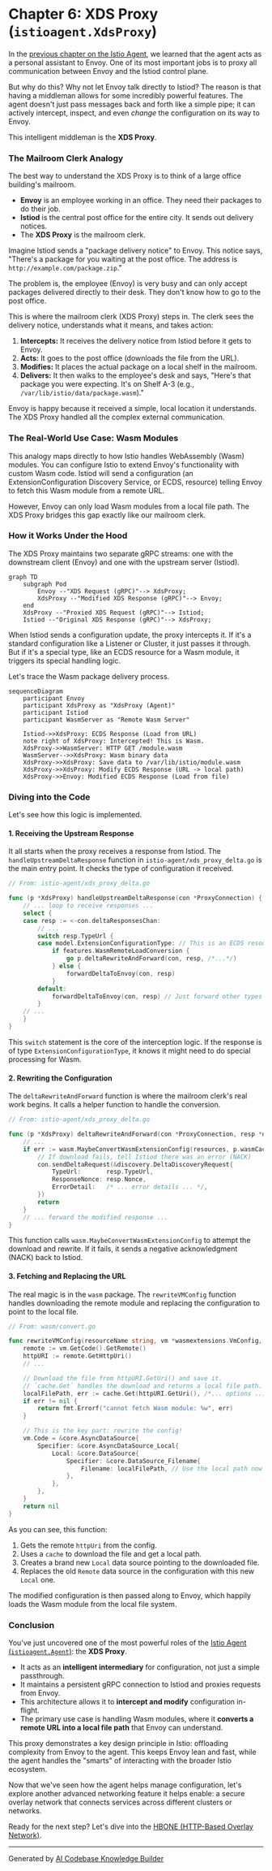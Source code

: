 # Chapter 6: XDS Proxy (`istioagent.XdsProxy`)

In the [previous chapter on the Istio Agent](05_istio_agent___istioagent_agent___.md), we learned that the agent acts as a personal assistant to Envoy. One of its most important jobs is to proxy all communication between Envoy and the Istiod control plane.

But why do this? Why not let Envoy talk directly to Istiod? The reason is that having a middleman allows for some incredibly powerful features. The agent doesn't just pass messages back and forth like a simple pipe; it can actively intercept, inspect, and even *change* the configuration on its way to Envoy.

This intelligent middleman is the **XDS Proxy**.

### The Mailroom Clerk Analogy

The best way to understand the XDS Proxy is to think of a large office building's mailroom.

*   **Envoy** is an employee working in an office. They need their packages to do their job.
*   **Istiod** is the central post office for the entire city. It sends out delivery notices.
*   The **XDS Proxy** is the mailroom clerk.

Imagine Istiod sends a "package delivery notice" to Envoy. This notice says, "There's a package for you waiting at the post office. The address is `http://example.com/package.zip`."

The problem is, the employee (Envoy) is very busy and can only accept packages delivered directly to their desk. They don't know how to go to the post office.

This is where the mailroom clerk (XDS Proxy) steps in. The clerk sees the delivery notice, understands what it means, and takes action:
1.  **Intercepts:** It receives the delivery notice from Istiod before it gets to Envoy.
2.  **Acts:** It goes to the post office (downloads the file from the URL).
3.  **Modifies:** It places the actual package on a local shelf in the mailroom.
4.  **Delivers:** It then walks to the employee's desk and says, "Here's that package you were expecting. It's on Shelf A-3 (e.g., `/var/lib/istio/data/package.wasm`)."

Envoy is happy because it received a simple, local location it understands. The XDS Proxy handled all the complex external communication.

### The Real-World Use Case: Wasm Modules

This analogy maps directly to how Istio handles WebAssembly (Wasm) modules. You can configure Istio to extend Envoy's functionality with custom Wasm code. Istiod will send a configuration (an ExtensionConfiguration Discovery Service, or ECDS, resource) telling Envoy to fetch this Wasm module from a remote URL.

However, Envoy can only load Wasm modules from a local file path. The XDS Proxy bridges this gap exactly like our mailroom clerk.

### How it Works Under the Hood

The XDS Proxy maintains two separate gRPC streams: one with the downstream client (Envoy) and one with the upstream server (Istiod).

```mermaid
graph TD
    subgraph Pod
        Envoy --"XDS Request (gRPC)"--> XdsProxy;
        XdsProxy --"Modified XDS Response (gRPC)"--> Envoy;
    end
    XdsProxy --"Proxied XDS Request (gRPC)"--> Istiod;
    Istiod --"Original XDS Response (gRPC)"--> XdsProxy;
```

When Istiod sends a configuration update, the proxy intercepts it. If it's a standard configuration like a Listener or Cluster, it just passes it through. But if it's a special type, like an ECDS resource for a Wasm module, it triggers its special handling logic.

Let's trace the Wasm package delivery process.

```mermaid
sequenceDiagram
    participant Envoy
    participant XdsProxy as "XdsProxy (Agent)"
    participant Istiod
    participant WasmServer as "Remote Wasm Server"

    Istiod->>XdsProxy: ECDS Response (Load from URL)
    note right of XdsProxy: Intercepted! This is Wasm.
    XdsProxy->>WasmServer: HTTP GET /module.wasm
    WasmServer-->>XdsProxy: Wasm binary data
    XdsProxy->>XdsProxy: Save data to /var/lib/istio/module.wasm
    XdsProxy->>XdsProxy: Modify ECDS Response (URL -> local path)
    XdsProxy->>Envoy: Modified ECDS Response (Load from file)
```

### Diving into the Code

Let's see how this logic is implemented.

#### 1. Receiving the Upstream Response

It all starts when the proxy receives a response from Istiod. The `handleUpstreamDeltaResponse` function in `istio-agent/xds_proxy_delta.go` is the main entry point. It checks the type of configuration it received.

```go
// From: istio-agent/xds_proxy_delta.go

func (p *XdsProxy) handleUpstreamDeltaResponse(con *ProxyConnection) {
	// ... loop to receive responses ...
	select {
	case resp := <-con.deltaResponsesChan:
		// ...
		switch resp.TypeUrl {
		case model.ExtensionConfigurationType: // This is an ECDS resource!
			if features.WasmRemoteLoadConversion {
				go p.deltaRewriteAndForward(con, resp, /*...*/)
			} else {
				forwardDeltaToEnvoy(con, resp)
			}
		default:
			forwardDeltaToEnvoy(con, resp) // Just forward other types
		}
	// ...
	}
}
```
This `switch` statement is the core of the interception logic. If the response is of type `ExtensionConfigurationType`, it knows it might need to do special processing for Wasm.

#### 2. Rewriting the Configuration

The `deltaRewriteAndForward` function is where the mailroom clerk's real work begins. It calls a helper function to handle the conversion.

```go
// From: istio-agent/xds_proxy_delta.go

func (p *XdsProxy) deltaRewriteAndForward(con *ProxyConnection, resp *discovery.DeltaDiscoveryResponse, /*...*/) {
	// ...
	if err := wasm.MaybeConvertWasmExtensionConfig(resources, p.wasmCache); err != nil {
		// If download fails, tell Istiod there was an error (NACK)
		con.sendDeltaRequest(&discovery.DeltaDiscoveryRequest{
			TypeUrl:       resp.TypeUrl,
			ResponseNonce: resp.Nonce,
			ErrorDetail:   /* ... error details ... */,
		})
		return
	}
	// ... forward the modified response ...
}
```
This function calls `wasm.MaybeConvertWasmExtensionConfig` to attempt the download and rewrite. If it fails, it sends a negative acknowledgment (NACK) back to Istiod.

#### 3. Fetching and Replacing the URL

The real magic is in the `wasm` package. The `rewriteVMConfig` function handles downloading the remote module and replacing the configuration to point to the local file.

```go
// From: wasm/convert.go

func rewriteVMConfig(resourceName string, vm *wasmextensions.VmConfig, /*...*/) error {
	remote := vm.GetCode().GetRemote()
	httpURI := remote.GetHttpUri()
	// ...

	// Download the file from httpURI.GetUri() and save it.
	// `cache.Get` handles the download and returns a local file path.
	localFilePath, err := cache.Get(httpURI.GetUri(), /*... options ...*/)
	if err != nil {
		return fmt.Errorf("cannot fetch Wasm module: %w", err)
	}

	// This is the key part: rewrite the config!
	vm.Code = &core.AsyncDataSource{
		Specifier: &core.AsyncDataSource_Local{
			Local: &core.DataSource{
				Specifier: &core.DataSource_Filename{
					Filename: localFilePath, // Use the local path now
				},
			},
		},
	}
	return nil
}
```
As you can see, this function:
1.  Gets the remote `httpUri` from the config.
2.  Uses a `cache` to download the file and get a local path.
3.  Creates a brand new `Local` data source pointing to the downloaded file.
4.  Replaces the old `Remote` data source in the configuration with this new `Local` one.

The modified configuration is then passed along to Envoy, which happily loads the Wasm module from the local file system.

### Conclusion

You've just uncovered one of the most powerful roles of the [Istio Agent (`istioagent.Agent`)](05_istio_agent___istioagent_agent___.md): the **XDS Proxy**.

*   It acts as an **intelligent intermediary** for configuration, not just a simple passthrough.
*   It maintains a persistent gRPC connection to Istiod and proxies requests from Envoy.
*   This architecture allows it to **intercept and modify** configuration in-flight.
*   The primary use case is handling Wasm modules, where it **converts a remote URL into a local file path** that Envoy can understand.

This proxy demonstrates a key design principle in Istio: offloading complexity from Envoy to the agent. This keeps Envoy lean and fast, while the agent handles the "smarts" of interacting with the broader Istio ecosystem.

Now that we've seen how the agent helps manage configuration, let's explore another advanced networking feature it helps enable: a secure overlay network that connects services across different clusters or networks.

Ready for the next step? Let's dive into the [HBONE (HTTP-Based Overlay Network)](07_hbone__http_based_overlay_network__.md).

---

Generated by [AI Codebase Knowledge Builder](https://github.com/The-Pocket/Tutorial-Codebase-Knowledge)